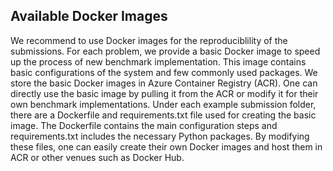 ## Available Docker Images

We recommend to use Docker images for the reproduciblility of the submissions. For each problem, we provide a basic Docker image to speed up the process of new benchmark implementation. This image contains basic configurations of the system and few commonly used packages. We store the basic Docker images in Azure Container Registry (ACR). One can directly use the basic image by pulling it from the ACR or modify it for their own benchmark implementations. Under each example submission folder, there are a Dockerfile and requirements.txt file used for creating the basic image. The Dockerfile contains the main configuration steps and requirements.txt includes the necessary Python packages. By modifying these files, one can easily create their own Docker images and host them in ACR or other venues such as Docker Hub.